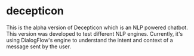 # decepticon
This is the alpha version of Decepticon which is an NLP powered chatbot. This version was developed to test different NLP engines. Currently, it's using DialogFlow's engine
to understand the intent and context of a message sent by the user. 

